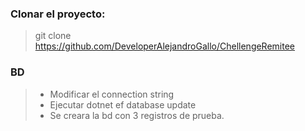 ﻿### Clonar el proyecto:

> git clone https://github.com/DeveloperAlejandroGallo/ChellengeRemitee

### BD
> * Modificar el connection string
> * Ejecutar dotnet ef database update
> * Se creara la bd con 3 registros de prueba.